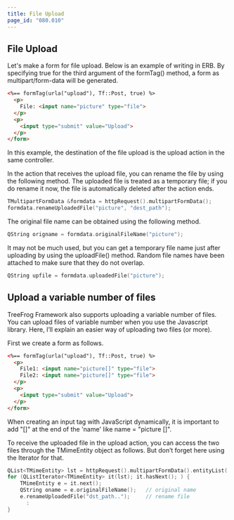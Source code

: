 ```yaml
---
title: File Upload
page_id: "080.010"
---
```


## File Upload

Let's make a form for file upload. Below is an example of writing in ERB. By specifying true for the third argument of the formTag() method, a form as multipart/form-data will be generated.

```html
<%== formTag(urla("upload"), Tf::Post, true) %>
  <p>
    File: <input name="picture" type="file">
  </p>
  <p> 
    <input type="submit" value="Upload">
  </p>
</form>
```
 
In this example, the destination of the file upload is the upload action in the same controller.

In the action that receives the upload file, you can rename the file by using the following method. The uploaded file is treated as a temporary file; if you do rename it now, the file is automatically deleted after the action ends.

```c++
TMultipartFormData &formdata = httpRequest().multipartFormData();
formdata.renameUploadedFile("picture", "dest_path");
```

The original file name can be obtained using the following method.

```c++
QString origname = formdata.originalFileName("picture");
```
 
It may not be much used, but you can get a temporary file name just after uploading by using the uploadFile() method. Random file names have been attached to make sure that they do not overlap.

```c++
QString upfile = formdata.uploadedFile("picture");
``` 

## Upload a variable number of files

TreeFrog Framework also supports uploading a variable number of files. You can upload files of variable number when you use the Javascript library. Here, I’ll explain an easier way of uploading two files (or more).

First we create a form as follows.

```html
<%== formTag(urla("upload"), Tf::Post, true) %>
  <p>
    File1: <input name="picture[]" type="file">
    File2: <input name="picture[]" type="file">
  </p>
  <p> 
    <input type="submit" value="Upload">
  </p>
</form>
``` 

When creating an input tag with JavaScript dynamically, it is important to add "[]" at the end of the 'name' like name = "picture []".

To receive the uploaded file in the upload action, you can access the two files through the TMimeEntity object as follows. But don’t forget here using the Iterator for that.

```c++
QList<TMimeEntity> lst = httpRequest().multipartFormData().entityList( "picture[]" );
for (QListIterator<TMimeEntity> it(lst); it.hasNext(); ) {
    TMimeEntity e = it.next();
    QString oname = e.originalFileName();   // original name
    e.renameUploadedFile("dst_path..");     // rename file
      :
}
```
